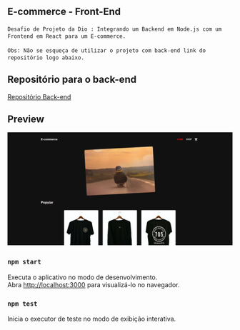 ## E-commerce - Front-End  
    Desafio de Projeto da Dio : Integrando um Backend em Node.js com um Frontend em React para um E-commerce.
    
    Obs: Não se esqueça de utilizar o projeto com back-end link do repositório logo abaixo.

## Repositório para o back-end
<a href="https://github.com/patrickassuncao1/e-coomerce-back-end">Repositório Back-end</a>

## Preview
<img src="/public/preview.png"/>

### `npm start`
Executa o aplicativo no modo de desenvolvimento.\
Abra [http://localhost:3000](http://localhost:3000) para visualizá-lo no navegador.

### `npm test`
Inicia o executor de teste no modo de exibição interativa.
